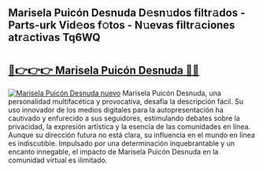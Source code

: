 ## Marisela Puicón Desnuda D𝚎sn𝚞dos filtr𝚊dos - Parts-urk Vid𝚎os f𝚘tos - N𝚞evas filtr𝚊ciones atr𝚊ctivas Tq6WQ

# <h2><a href="http://mb48tyy.tromn.icu/?c=Marisela+Puic%c3%b3n+Desnuda">🔗👉👉👉 Marisela Puicón Desnuda 🔗🔗</a></h2>

[![Marisela Puicón Desnuda nuevo](https://i.imgur.com/pEAQMta.gif)](http://mb48tyy.tromn.icu/?c=Marisela+Puic%c3%b3n+Desnuda)
Marisela Puicón Desnuda, una personalidad multifacética y provocativa, desafía la descripción fácil. Su uso innovador de los medios digitales para la autopresentación ha cautivado y enfurecido a sus seguidores, estimulando debates sobre la privacidad, la expresión artística y la esencia de las comunidades en línea. Aunque su dirección futura no está clara, su influencia en el mundo en línea es indiscutible. Impulsado por una determinación inquebrantable y un encanto innegable, el impacto de Marisela Puicón Desnuda en la comunidad virtual es ilimitado.
